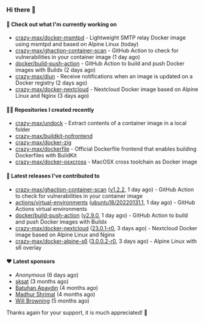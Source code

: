 ### Hi there 👋

#### 👷 Check out what I'm currently working on

- [crazy-max/docker-msmtpd](https://github.com/crazy-max/docker-msmtpd) - Lightweight SMTP relay Docker image using msmtpd and based on Alpine Linux (today)
- [crazy-max/ghaction-container-scan](https://github.com/crazy-max/ghaction-container-scan) - GitHub Action to check for vulnerabilities in your container image (1 day ago)
- [docker/build-push-action](https://github.com/docker/build-push-action) - GitHub Action to build and push Docker images with Buildx (2 days ago)
- [crazy-max/diun](https://github.com/crazy-max/diun) - Receive notifications when an image is updated on a Docker registry (2 days ago)
- [crazy-max/docker-nextcloud](https://github.com/crazy-max/docker-nextcloud) - Nextcloud Docker image based on Alpine Linux and Nginx (3 days ago)

#### 👨‍💻 Repositories I created recently

- [crazy-max/undock](https://github.com/crazy-max/undock) - Extract contents of a container image in a local folder
- [crazy-max/buildkit-nofrontend](https://github.com/crazy-max/buildkit-nofrontend)
- [crazy-max/docker-zig](https://github.com/crazy-max/docker-zig)
- [crazy-max/dockerfile](https://github.com/crazy-max/dockerfile) - Official Dockerfile frontend that enables building Dockerfiles with BuildKit
- [crazy-max/docker-osxcross](https://github.com/crazy-max/docker-osxcross) - MacOSX cross toolchain as Docker image

#### 🚀 Latest releases I've contributed to

- [crazy-max/ghaction-container-scan](https://github.com/crazy-max/ghaction-container-scan) ([v1.2.2](https://github.com/crazy-max/ghaction-container-scan/releases/tag/v1.2.2), 1 day ago) - GitHub Action to check for vulnerabilities in your container image
- [actions/virtual-environments](https://github.com/actions/virtual-environments) ([ubuntu18/20220131.1](https://github.com/actions/virtual-environments/releases/tag/ubuntu18%2F20220131.1), 1 day ago) - GitHub Actions virtual environments
- [docker/build-push-action](https://github.com/docker/build-push-action) ([v2.9.0](https://github.com/docker/build-push-action/releases/tag/v2.9.0), 1 day ago) - GitHub Action to build and push Docker images with Buildx
- [crazy-max/docker-nextcloud](https://github.com/crazy-max/docker-nextcloud) ([23.0.1-r0](https://github.com/crazy-max/docker-nextcloud/releases/tag/23.0.1-r0), 3 days ago) - Nextcloud Docker image based on Alpine Linux and Nginx
- [crazy-max/docker-alpine-s6](https://github.com/crazy-max/docker-alpine-s6) ([3.0.0.2-r0](https://github.com/crazy-max/docker-alpine-s6/releases/tag/3.0.0.2-r0), 3 days ago) - Alpine Linux with s6 overlay

#### ❤️ Latest sponsors
- _Anonymous_ (6 days ago)
- [sksat](https://github.com/sksat) (3 months ago)
- [Batuhan Apaydın](https://github.com/developer-guy) (4 months ago)
- [Madhur Shrimal](https://github.com/shrimalmadhur) (4 months ago)
- [Will Browning](https://github.com/willbrowningme) (5 months ago)

Thanks again for your support, it is much appreciated! 🙏

